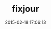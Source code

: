 ---
layout: post
title:  "fixjour"
repo:   "nakajima/fixjour"
date:   2015-02-18 17:06:13
gemurl: http://github.com/nakajima/fixjour
---